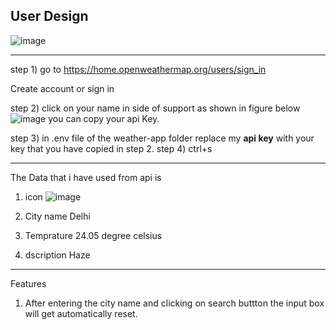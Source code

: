 User Design
--------------------------------------------------------------------------------------------------------------------------------------------------------------------------
![image](https://user-images.githubusercontent.com/63551379/218697294-ad23211d-175a-4e78-b1fa-855980d4df1d.png)


--------------------------------------------------------------------------------------------------------------------------------------------------------------------------
step 1) go to https://home.openweathermap.org/users/sign_in     

Create account or sign in 

step 2) click on your name in side of support as shown in figure below 
![image](https://user-images.githubusercontent.com/63551379/218697876-ac9ab556-f4d8-4cd9-bc20-4996ab307049.png)
you can copy your api Key.

step 3) in .env file of the weather-app folder replace my **api key**  with your key that you have copied in step 2.
step 4) ctrl+s

--------------------------------------------------------------------------------------------------------------------------------------------------------------------------

The Data that i have used from api is 

1) icon 
![image](https://user-images.githubusercontent.com/63551379/218698787-9539850b-c7e9-481e-8409-805f8c69a650.png)

2) City name 
   Delhi

3) Temprature 
   24.05 degree celsius
4) dscription 
   Haze
--------------------------------------------------------------------------------------------------------------------------------------------------------------------------

Features 

1) After entering the city name and clicking on search buttton the input box will get automatically reset.
